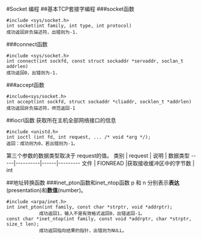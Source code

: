#Socket 编程
##基本TCP套接字编程
###socket函数
```
#include <sys/socket.h>
int socket(int family, int type, int protocol)
成功返回非负描述符，出错则为-1.
```
###connect函数
```
#include <sys/socket.h>
int connect(int sockfd, const struct sockaddr *servaddr, soclan_t addrlen)
成功返回0，出错则为-1.
```
###accept函数
```
#include<sys/socket.h>
int accept(int sockfd, struct sockaddr *cliaddr, socklen_t *addrlen)
成功返回非负描述符，师范返回-1
```
##iocrl函数
获取所在主机全部网络接口的信息
```
#include <unistd.h>
int ioctl (int fd, int request, ... /* void *arg */);
返回：成功则为0，若出错则为-1。
```
第三个参数的数据类型取决于 request的值。
类别  | request  | 说明 | 数据类型
-----|----------|------|---------
文件  | FIONREAD |获取接收缓冲区中的字节数 | int

##地址转换函数
###inet_pton函数和inet_ntop函数
p 和 n 分别表示**表达**(presentation)和**数值**(number)。
```
#include <arpa/inet.h>
int inet_pton(int family, const char *strptr, void *addrptr);
			成功返回1，输入不是有效格式返回0，出错返回-1。
const char *inet_ntop(int family, const void *addrptr, char *strptr, size_t len);
			成功返回指向结果的指针，出错则为NULL。
```